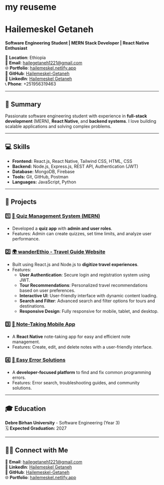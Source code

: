 # my reuseme
# Hailemeskel Getaneh
**Software Engineering Student | MERN Stack Developer | React Native Enthusiast**

📍 **Location**: Ethiopia  
📧 **Email**: hailegetaneh1221@gmail.com  
🌐 **Portfolio**: [hailemeskel.netlify.app](https://hailemeskel.netlify.app)  
🔗 **GitHub**: [Hailemeskel-Getaneh](https://github.com/Hailemeskel-Getaneh)  
💼 **LinkedIn**: [Hailemeskel Getaneh](https://linkedin.com/in/hailemeskel-getaneh)  
📞 **Phone**: +251956319463  

---

## 🎯 Summary
Passionate software engineering student with experience in **full-stack development** (MERN), **React Native**, and **backend systems**. I love building scalable applications and solving complex problems.

---

## 💻 Skills
- **Frontend:** React.js, React Native, Tailwind CSS, HTML, CSS
- **Backend:** Node.js, Express.js, REST API, Authentication (JWT)
- **Database:** MongoDB, Firebase
- **Tools:** Git, GitHub, Postman
- **Languages:** JavaScript, Python

---

## 🐂 Projects
### 1️⃣ [🌟 Quiz Management System (MERN)](https://github.com/Hailemeskel-Getaneh/QuizApp)
   - Developed a **quiz app** with **admin and user roles**.
   - Features: Admin can create quizzes, set time limits, and analyze user performance.

### 2️⃣ [🌍 wanderEthio - Travel Guide Website](https://github.com/Hailemeskel-Getaneh/wanderEthio)
   - Built using React.js and Node.js to **digitize travel experiences**.
   - Features: 
     - **User Authentication**: Secure login and registration system using JWT.
     - **Tour Recommendations**: Personalized travel recommendations based on user preferences.
     - **Interactive UI**: User-friendly interface with dynamic content loading.
     - **Search and Filter**: Advanced search and filter options for tours and destinations.
     - **Responsive Design**: Fully responsive for mobile, tablet, and desktop.

### 3️⃣ [📝 Note-Taking Mobile App](https://github.com/Hailemeskel-Getaneh/Note_taking_mobile_app.git)
   - A **React Native** note-taking app for easy and efficient note management.
   - Features: Create, edit, and delete notes with a user-friendly interface.

### 4️⃣ [🔧 Easy Error Solutions](https://github.com/Hailemeskel-Getaneh/EasyErrorSolutions.git)
   - A **developer-focused platform** to find and fix common programming errors.
   - Features: Error search, troubleshooting guides, and community solutions.

---

## 🎓 Education
**Debre Birhan University** - Software Engineering (Year 3)  
🗓 **Expected Graduation:** 2027

---

## 👯️‍♂️ Connect with Me
📧 **Email**: hailegetaneh1221@gmail.com  
💼 **LinkedIn**: [Hailemeskel Getaneh](https://linkedin.com/in/hailemeskel-getaneh)  
💂 **GitHub**: [Hailemeskel-Getaneh](https://github.com/Hailemeskel-Getaneh)  
🌐 **Portfolio**: [hailemeskel.netlify.app](https://hailemeskel.netlify.app)
